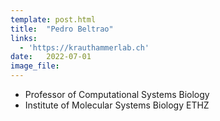 ```yaml
---
template: post.html
title:  "Pedro Beltrao"
links:
  - 'https://krauthammerlab.ch'
date:   2022-07-01
image_file:
---
```


- Professor of Computational Systems Biology
- Institute of Molecular Systems Biology ETHZ

<!--more-->

